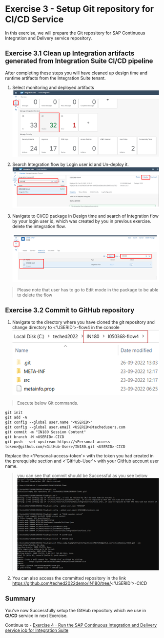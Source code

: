 # Exercise 3 - Setup Git repository for CI/CD Service  

In this exercise, we will prepare the Git repository for SAP Continuous Integration and Delivery service repository.

## Exercise 3.1 Clean up Integration artifacts generated from Integration Suite CI/CD pipeline

After completing these steps you will have cleaned up design time and runtime artifacts from the Integration Suite tenant.

1. Select monitoring and deployed artifacts
<br>![](/exercises/ex3/images/MonitorDeployedArtifacts.png)

2.	Search Integration flow by Login user id and Un-deploy it.
<br>![](/exercises/ex3/images/undeploy.png)

3. Navigate to CI/CD package in Design time and search of Integration flow by your login user id,  which was created by you in previous exercise. delete the integration flow.  
<br>![](/exercises/ex3/images/DeleteIflow.png)

>Please note that user has to go to Edit mode in the package to be able to delete the flow

## Exercise 3.2 Commit to GitHub repository
1. Navigate to the directory where you have cloned the git repository and change directory to <'USERID'>-flow4 in the console
<br>![](/exercises/ex3/images/NavigateToIflowDir.png)

>Execute below Git commands.

```
git init
git add -A
git config --global user.name "<USERID>"
git config --global user.email <USERID>@techedusers.com
git commit -m "IN180 Session Content"
git branch -M <USERID>-CICD
git push --set-upstream https://<Personal-access-token>@github.com/<GitHub-User>/IN180.git <USERID>-CICD
```
Replace the <'Personal-access-token'> with the token you had created in the prerequisite section and <'GitHub-User'> with your GitHub account user name.
>you can see that commit should be Successful as you see below
 <br>![](/exercises/ex3/images/repocommit.png)

2. You can also access the committed repository in the link https://github.com/teched2022demo/IN180/tree/<'USERID'>-CICD

## Summary

You've now Successfully setup the GitHub repository which we use in  **CI/CD** service in next Exercise.

Continue to - [Exercise 4 - Run the SAP Continuous Integration and Delivery service job for Integration Suite](../ex4/Run-the-Integration-Suite-CICD-job.md)
